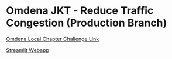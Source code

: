 # Omdena JKT - Reduce Traffic Congestion (Production Branch)

[Omdena Local Chapter Challenge Link](https://omdena.com/chapter-challenges/predicting-road-defects-and-optimizing-traffic-light-countdown-to-reduce-congestion-in-indonesia/)

[Streamlit Webapp]()

